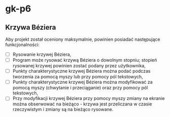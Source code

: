 # gk-p6
## Krzywa Béziera

Aby projekt został oceniony maksymalnie, powinien posiadać następujące funkcjonalności:

* [ ] Rysowanie krzywej Béziera,
* [ ] Program może rysować krzywą Béziera o dowolnym stopniu; stopień rysowanej krzywej powinien zostać podany przez użytkownika,
* [ ] Punkty charakterystyczne krzywej Béziera można podać podczas tworzenia za pomocą myszy lub przy pomocy pól tekstowych,
* [ ] Punkty charakterystyczne krzywej Béziera można modyfikować za pomocą myszy (chwytanie i przeciąganie) oraz przy pomocy pól tekstowych,
* [ ] Przy modyfikacji krzywej Béziera przy pomocy myszy zmiany na ekranie można obserwować na bieżąco - krzywa jest przeliczana w czasie rzeczywistym i zmiany są na bieżąco rysowane.